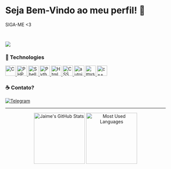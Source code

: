 # Seja Bem-Vindo ao meu perfil! :milky_way:

SIGA-ME <3

<br>

![](https://komarev.com/ghpvc/?username=Kanui-C&style=flat-square)

### :space_invader: Technologies

<p>
    <a href="#">
        <img alt="C" width="32em" height="32em" src="assets/c.svg">
    </a>
    <a href="#">
        <img alt="PHP" width="32em" height="32em" src="assets/php.svg">
    </a>
    <a href="#">
        <img alt="ShellScript" width="32em" height="32em" src="assets/shell.svg">
    </a>
    <a href="#">
        <img alt="Python" width="32em" height="32em" src="assets/1200px-Python-logo-notext.svg.svg">
    </a>
    <a href="#">
        <img alt="Html" width="32em" height="32em" src="assets/html.svg">    
    </a>
    <a href="#">
        <img alt="CSS" width="32em" height="32em" src="assets/ccs3.svg">    
    </a>
    <a href="#">
        <img alt="autoit" width="32em" height="32em" src="https://upload.wikimedia.org/wikipedia/commons/d/d8/Autoit-icon.png">    
    </a>
    <a href="#">
        <img alt="mysql" width="32em" height="32em" src="https://www.freepnglogos.com/uploads/logo-mysql-png/logo-mysql-mysql-logo-png-images-are-download-crazypng-21.png">    
    </a>
        <a href="#">
        <img alt="c++" width="32em" height="32em" src="https://user-images.githubusercontent.com/42747200/46140125-da084900-c26d-11e8-8ea7-c45ae6306309.png">    
    </a>
</p>

### :coffee: Contato?

<p>
    <a href="https://t.me/kanuic">
        <img alt="Telegram" src="https://img.shields.io/static/v1?style=flat&logo=telegram&logoColor=white&color=%239146FF&label=&message=kanuic"/>
    </a>
</p>

<hr>

<p align="center">
    <img alt="Jaime's GitHub Stats" height="160em"  src="https://github-readme-stats.vercel.app/api?username=Kanui-C&theme=material-palenight&show_icons=true">
    <img alt="Most Used Languages" height="160em" src="https://github-readme-stats.vercel.app/api/top-langs/?username=Kanui-C&hide=html&layout=compact&theme=material-palenight">
</p>
